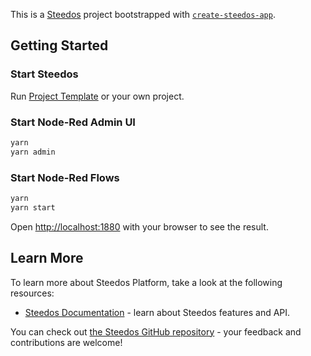 This is a [Steedos](https://www.steedos.com/) project bootstrapped with [`create-steedos-app`](https://github.com/steedos/steedos-platform/tree/master/packages/create-steedos-app).

## Getting Started

### Start Steedos

Run [Project Template](../project-template) or your own project.

### Start Node-Red Admin UI

```bash
yarn
yarn admin
```

### Start Node-Red Flows

```bash
yarn
yarn start
```

Open [http://localhost:1880](http://localhost:1880) with your browser to see the result.

## Learn More

To learn more about Steedos Platform, take a look at the following resources:

- [Steedos Documentation](https://www.steedos.com/docs) - learn about Steedos features and API.

You can check out [the Steedos GitHub repository](https://github.com/steedos/steedos-platform/) - your feedback and contributions are welcome!

